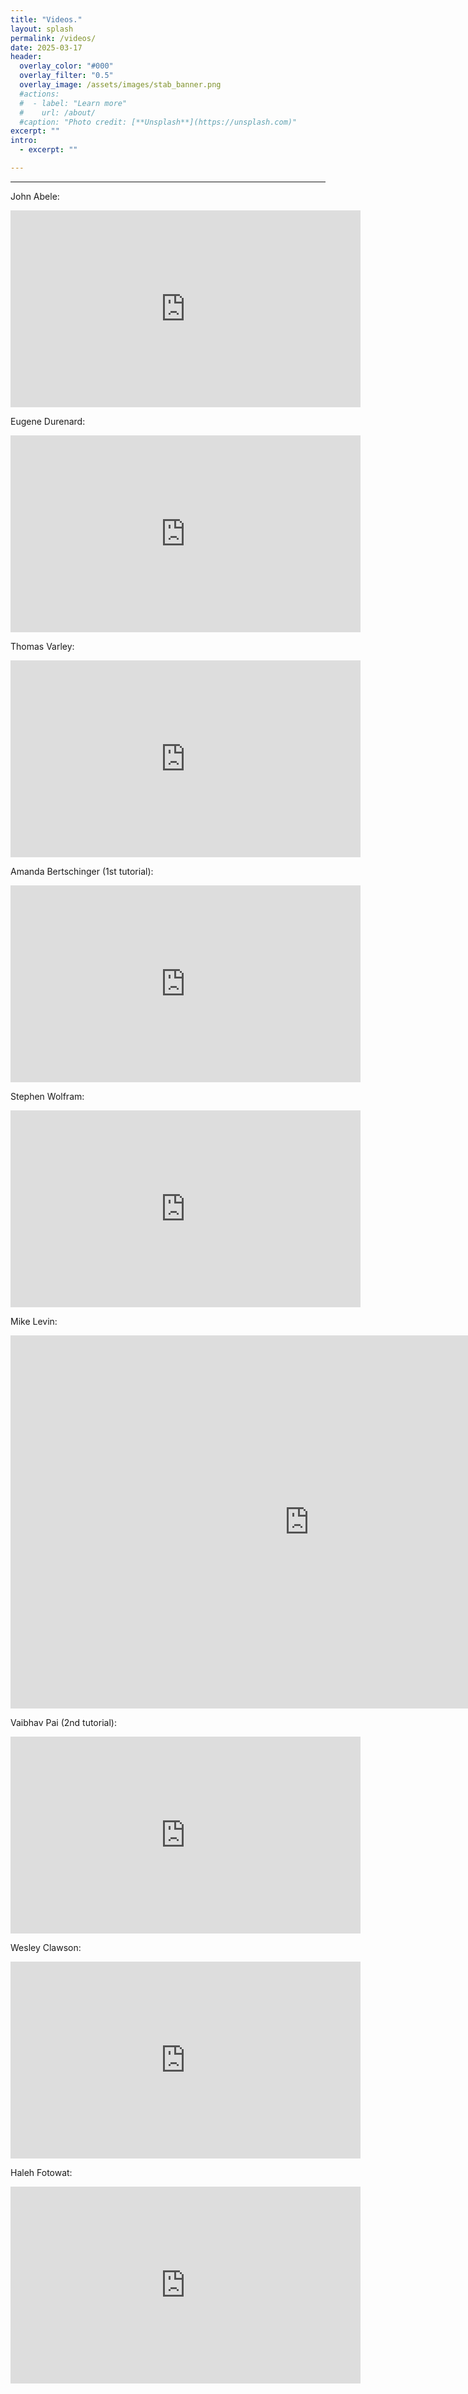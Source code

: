 ```yaml
---
title: "Videos."
layout: splash
permalink: /videos/
date: 2025-03-17
header:
  overlay_color: "#000"
  overlay_filter: "0.5"
  overlay_image: /assets/images/stab_banner.png
  #actions:
  #  - label: "Learn more"
  #    url: /about/
  #caption: "Photo credit: [**Unsplash**](https://unsplash.com)"
excerpt: ""
intro:
  - excerpt: ""

---
```

---

<p>John Abele:</p>

<iframe width="560" height="315" src="https://www.youtube.com/embed/9hx-zV4l4iE?si=gKBght0eky6YyQbI" title="YouTube video player" frameborder="0" allow="accelerometer; autoplay; clipboard-write; encrypted-media; gyroscope; picture-in-picture; web-share" referrerpolicy="strict-origin-when-cross-origin" allowfullscreen></iframe>

<p></p>
<p>Eugene Durenard:</p>

<iframe width="560" height="315" src="https://www.youtube.com/embed/55UMsGKDii0?si=-cVOpeN1DcMKtCpK" title="YouTube video player" frameborder="0" allow="accelerometer; autoplay; clipboard-write; encrypted-media; gyroscope; picture-in-picture; web-share" referrerpolicy="strict-origin-when-cross-origin" allowfullscreen></iframe>

<p></p>
<p>Thomas Varley:</p>

<iframe width="560" height="315" src="https://www.youtube.com/embed/zJQonS1Frxg?si=UWrZXXVHPagfZ-Np" title="YouTube video player" frameborder="0" allow="accelerometer; autoplay; clipboard-write; encrypted-media; gyroscope; picture-in-picture; web-share" referrerpolicy="strict-origin-when-cross-origin" allowfullscreen></iframe>

<p></p>
<p>Amanda Bertschinger (1st tutorial):</p>

<iframe width="560" height="315" src="https://www.youtube.com/embed/BZksscRgma8?si=ORYdzNTfnSNntLTd" title="YouTube video player" frameborder="0" allow="accelerometer; autoplay; clipboard-write; encrypted-media; gyroscope; picture-in-picture; web-share" referrerpolicy="strict-origin-when-cross-origin" allowfullscreen></iframe>

<p></p>
<p>Stephen Wolfram:</p>

<iframe width="560" height="315" src="https://www.youtube.com/embed/vUUR71Snvvk?si=SVVRtjFwT9DyKm71" title="YouTube video player" frameborder="0" allow="accelerometer; autoplay; clipboard-write; encrypted-media; gyroscope; picture-in-picture; web-share" referrerpolicy="strict-origin-when-cross-origin" allowfullscreen></iframe>

<p></p>
<p>Mike Levin:</p>

<iframe width="955" height="597" src="https://www.youtube.com/embed/VqFiWuP2W5s" title="Mike Levin&#39;s talk at WCDO25 (July 2025)." frameborder="0" allow="accelerometer; autoplay; clipboard-write; encrypted-media; gyroscope; picture-in-picture; web-share" referrerpolicy="strict-origin-when-cross-origin" allowfullscreen></iframe>

<p></p>
<p>Vaibhav Pai (2nd tutorial):</p>

<iframe width="560" height="315" src="https://www.youtube.com/embed/7K2YOq_MYhQ?si=8N6V7nmr4UCsTYK7" title="YouTube video player" frameborder="0" allow="accelerometer; autoplay; clipboard-write; encrypted-media; gyroscope; picture-in-picture; web-share" referrerpolicy="strict-origin-when-cross-origin" allowfullscreen></iframe>

<p></p>

<p></p>
<p>Wesley Clawson:</p>

<iframe width="560" height="315" src="https://www.youtube.com/embed/XRoxnPHBivo?si=5M4yD63giqeY91tt" title="YouTube video player" frameborder="0" allow="accelerometer; autoplay; clipboard-write; encrypted-media; gyroscope; picture-in-picture; web-share" referrerpolicy="strict-origin-when-cross-origin" allowfullscreen></iframe>

<p></p>
<p>Haleh Fotowat:</p>

<iframe width="560" height="315" src="https://www.youtube.com/embed/7pKw1MG3mPY?si=TpIY_BC53EEKMxjZ" title="YouTube video player" frameborder="0" allow="accelerometer; autoplay; clipboard-write; encrypted-media; gyroscope; picture-in-picture; web-share" referrerpolicy="strict-origin-when-cross-origin" allowfullscreen></iframe>
